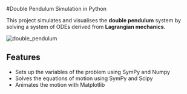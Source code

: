 #Double Pendulum Simulation in Python

This project simulates and visualises the **double pendulum** system by solving a system of ODEs derived from **Lagrangian mechanics**.

![double_pendulum](https://github.com/user-attachments/assets/5bd36496-2429-4cb5-b242-e701d9a35260)

## Features

- Sets up the variables of the problem using SymPy and Numpy
- Solves the equations of motion using SymPy and Scipy
- Animates the motion with Matplotlib
